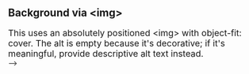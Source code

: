 <html lang="en">
<head>
  <meta charset="utf-8" />
  <meta name="viewport" content="width=device-width,initial-scale=1" />
  <title>Full-page Background Photo Examples</title>
  <style>
    /* Reset and ensure page fills viewport */
    html, body { height: 100%; margin: 0; }

    /* Option B: full-screen <img> with object-fit */
  .bg-img-wrap {
      position: relative;
      min-height: 100vh;
      overflow: hidden;
      color: white;
    }
    .bg-img-wrap img.bg-img {
      position: absolute;
      inset: 0;               /* top:0; right:0; bottom:0; left:0 */
      width: 100%;
      height: 100%;
      object-fit: cover;      /* preserve aspect ratio and cover area */
      object-position: center;
      z-index: -1;            /* sit behind content */
    }

    /* Optional dark overlay for readability */
  .overlay {
      position: absolute;
      inset: 0;
      background: rgba(0,0,0,0.35);
      z-index: 0;
    }

    /* Content styling for both examples */
  .content {
      position: relative;
      z-index: 1;
      max-width: 900px;
      margin: 2rem;
      font-family: system-ui, -apple-system, "Segoe UI", Roboto, "Helvetica Neue", Arial;
    }

  h1 { margin: 0 0 0.5rem 0; font-size: clamp(1.5rem, 3vw, 2.4rem); }
    p  { margin: 0; font-size: clamp(1rem, 2vw, 1.1rem); }

    /* Small-screen adjustments */
  @media (max-width: 520px) {
      .content { margin: 1rem; }
    }
  </style>
</head>
<body>
 <!-- Example B: Use a full-screen <img> with object-fit (uncomment to test) -->
  
<section class="bg-img-wrap" aria-label="Background image using &lt;img&gt;">
    <img class="bg-img" src="images/Strona główna.png" alt="" aria-hidden="true" />
    <div class="overlay" aria-hidden="true"></div>
    <div class="content">
      <h1>Background via &lt;img&gt;</h1>
      <p>This uses an absolutely positioned &lt;img&gt; with object-fit: cover. The alt is empty because it's decorative; if it's meaningful, provide descriptive alt text instead.</p>
    </div>
  </section>
  -->

</body>
</html>
